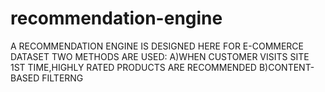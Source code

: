 # recommendation-engine
A RECOMMENDATION ENGINE IS DESIGNED HERE FOR E-COMMERCE DATASET
TWO METHODS ARE USED:
  A)WHEN CUSTOMER VISITS SITE 1ST TIME,HIGHLY RATED PRODUCTS ARE RECOMMENDED
  B)CONTENT-BASED FILTERNG
